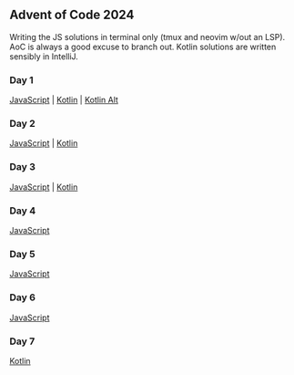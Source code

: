 ## Advent of Code 2024

Writing the JS solutions in terminal only (tmux and neovim w/out an LSP). 
AoC is always a good excuse to branch out. 
Kotlin solutions are written sensibly in IntelliJ.

### Day 1
[JavaScript](https://github.com/MikeLBook/AoC2024/blob/main/node/day01/index.js) |
[Kotlin](https://github.com/MikeLBook/AoC2024/blob/main/kotlin/AoC2024Kotlin/src/day01/Day01.kt) |
[Kotlin Alt](https://github.com/MikeLBook/AoC2024/blob/main/kotlin/AoC2024Kotlin/src/day01/Day01Functional.kt)

### Day 2
[JavaScript](https://github.com/MikeLBook/AoC2024/blob/main/node/day02/index.js) |
[Kotlin](https://github.com/MikeLBook/AoC2024/blob/main/kotlin/AoC2024Kotlin/src/day02/Day02.kt)

### Day 3
[JavaScript](https://github.com/MikeLBook/AoC2024/blob/main/node/day03/index.js) |
[Kotlin](https://github.com/MikeLBook/AoC2024/blob/main/kotlin/AoC2024Kotlin/src/day03/Day03.kt)

### Day 4
[JavaScript](https://github.com/MikeLBook/AoC2024/blob/main/node/day04/index.js)

### Day 5
[JavaScript](https://github.com/MikeLBook/AoC2024/blob/main/node/day05/index.js)

### Day 6
[JavaScript](https://github.com/MikeLBook/AoC2024/blob/main/node/day06/index.js)

### Day 7
[Kotlin](https://github.com/MikeLBook/AoC2024/blob/main/kotlin/AoC2024Kotlin/src/day07/Day07.kt)
